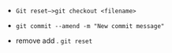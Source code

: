 * `Git reset—>git checkout <filename>`

* `git commit --amend -m "New commit message"`

* remove add . `git reset` 
